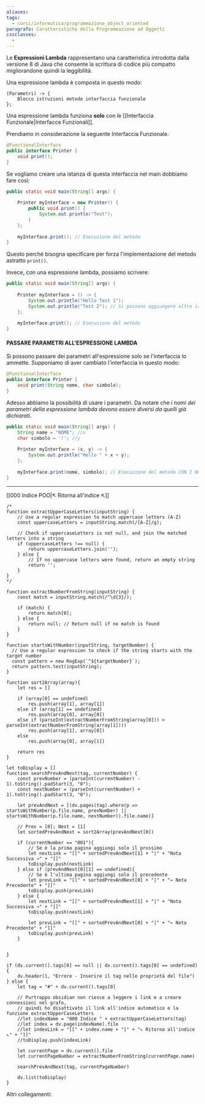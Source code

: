 ```yaml
---
aliases: 
tags:
  - corsi/informatica/programmazione_object_oriented
paragrafo: Caratteristiche della Programmazione ad Oggetti
cssclasses:
  - 
---
```

Le **Espressioni Lambda** rappresentano una caratteristica introdotta dalla versione 8 di Java che consente la scrittura di codice più compatto migliorandone quindi la leggibilità. 

Una espressione lambda è composta in questo modo:
```markup
(Parametri) -> {
	Blocco istruzioni metodo interfaccia funzionale 
};
```

Una espressione lambda funziona **solo** con le [[Interfaccia Funzionale|Interfacce Funzionali]].

Prendiamo in considerazione la seguente Interfaccia Funzionale.
```Java
@FunctionalInterface
public interface Printer {
	void print();
}
```

Se vogliamo creare una istanza di questa interfaccia nel main dobbiamo fare così:
```Java
public static void main(String[] args) {
	
	Printer myInterface = new Printer() {
		public void print() {
			System.out.println("Test");
		}
	};
	
	myInterface.print(); // Esecuzione del metodo
}
```
Questo perché bisogna specificare per forza l'implementazione del metodo astratto `print()`.

Invece, con una espressione lambda, possiamo scrivere:
```Java
public static void main(String[] args) {
	
	Printer myInterface = () -> {
		System.out.println("Hello Test 1");
		System.out.println("Test 2"); // Si possono aggiungere altre istruzioni nel blocco
	};
	
	myInterface.print(); // Esecuzione del metodo
}
```

#### PASSARE PARAMETRI ALL'ESPRESSIONE LAMBDA
Si possono passare dei parametri all'espressione solo se l'interfaccia lo ammette.
Supponiamo di aver cambiato l'interfaccia in questo modo:
```Java
@FunctionalInterface
public interface Printer {
	void print(String nome, char simbolo);
}
```

Adesso abbiamo la possibilità di usare i parametri. Da notare che *i nomi dei parametri della espressione lambda devono essere diversi da quelli già dichiarati*.

```Java
public static void main(String[] args) {
	String name = "NOME"; //x
	char simbolo = '!'; //y
	
	Printer myInterface = (x, y) -> {
		System.out.println("Hello " + x + y);
	};
	
	myInterface.print(nome, simbolo); // Esecuzione del metodo CON I NOMI CHE ABBIAMO SPECIFICATO
}
```

___
[[000 Indice POO|↖ Ritorna all'indice ↖]]

```dataviewjs
/*
function extractUpperCaseLetters(inputString) {
	// Use a regular expression to match uppercase letters (A-Z)
	const uppercaseLetters = inputString.match(/[A-Z]/g);
	
	// Check if uppercaseLetters is not null, and join the matched letters into a string
	if (uppercaseLetters !== null) {
		return uppercaseLetters.join('');
	} else {
	    // If no uppercase letters were found, return an empty string
	    return '';
	}
}
*/

function extractNumberFromString(inputString) {
	const match = inputString.match(/^\d{3}/);
	
	if (match) {
		return match[0];
	} else {
		return null; // Return null if no match is found
	}
}

function startsWithNumber(inputString, targetNumber) {
  // Use a regular expression to check if the string starts with the target number
  const pattern = new RegExp(`^${targetNumber}`);
  return pattern.test(inputString);
}

function sort2Array(array){
	let res = []
	
	if (array[0] == undefined)
		res.push(array[1], array[1])
	else if (array[1] == undefined)
		res.push(array[0], array[0])
	else if (parseInt(extractNumberFromString(array[0])) > parseInt(extractNumberFromString(array[1])))
		res.push(array[1], array[0])
	else
		res.push(array[0], array[1])
	
	return res
}

let toDisplay = []
function searchPrevAndNext(tag, currentNumber) {
	const prevNumber = (parseInt(currentNumber) - 1).toString().padStart(3, "0");
	const nextNumber = (parseInt(currentNumber) + 1).toString().padStart(3, "0");
	
	let prevAndNext = [(dv.pages(tag).where(p => startsWithNumber(p.file.name, prevNumber) || startsWithNumber(p.file.name, nextNumber)).file.name)]
	
	// Prev = [0]; Next = [1]
	let sortedPrevAndNext = sort2Array(prevAndNext[0])
	
	if (currentNumber == "001"){ 
		// Se è la prima pagina aggiungi solo il prossimo
		let nextLink = "[[" + sortedPrevAndNext[1] + "|" + "Nota Successiva →" + "]]"
		toDisplay.push(nextLink)
	} else if (prevAndNext[0][1] == undefined){
		// Se è l'ultima pagina aggiungi solo il precedente
		let prevLink = "[[" + sortedPrevAndNext[0] + "|" + "← Nota Precedente" + "]]"
		toDisplay.push(prevLink)
	} else {
		let nextLink = "[[" + sortedPrevAndNext[1] + "|" + "Nota Successiva →" + "]]"
		toDisplay.push(nextLink)
		
		let prevLink = "[[" + sortedPrevAndNext[0] + "|" + "← Nota Precedente" + "]]"
		toDisplay.push(prevLink)
	}
	
	
}

if (dv.current().tags[0] == null || dv.current().tags[0] == undefined){
	dv.header(1, "Errore - Inserire il tag nelle proprietà del file")
} else {
	let tag = "#" + dv.current().tags[0]

	// Purtroppo obsidian non riesce a leggere i link e a creare connessioni nel grafo,
	// quindi ho disattivato il link all'indice automatico e la funzione extractUpperCaseLetters
	//let indexName = "000 Indice " + extractUpperCaseLetters(tag)
	//let index = dv.page(indexName).file
	//let indexLink = "[[" + index.name + "|" + "↖ Ritorna all'indice ↖" + "]]"
	//toDisplay.push(indexLink)
	
	let currentPage = dv.current().file
	let currentPageNumber = extractNumberFromString(currentPage.name)
	
	searchPrevAndNext(tag, currentPageNumber)
	
	dv.list(toDisplay)
}
```

Altri collegamenti: 